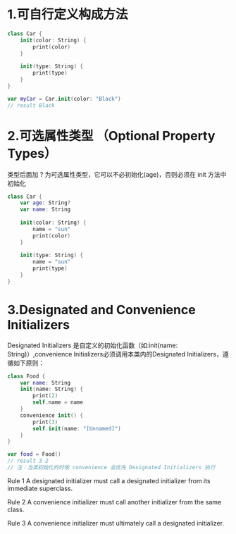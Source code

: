 # 1.可自行定义构成方法
```swift
class Car {
    init(color: String) {
        print(color)
    }
    
    init(type: String) {
        print(type)
    }
}

var myCar = Car.init(color: "Black")
// result Black
```

# 2.可选属性类型 （Optional Property Types）
类型后面加 ? 为可选属性类型，它可以不必初始化(age)，否则必须在 init 方法中初始化
```swift
class Car {
    var age: String?
    var name: String
    
    init(color: String) {
        name = "sun"
        print(color)
    }
    
    init(type: String) {
        name = "sun"
        print(type)
    }
}
```
# 3.Designated and Convenience Initializers
Designated Initializers 是自定义的初始化函数（如:init(name: String)）,convenience Initializers必须调用本类内的Designated Initializers，遵循如下原则：
```swift
class Food {
    var name: String
    init(name: String) {
        print(2)
        self.name = name
    }
    convenience init() {
        print(3)
        self.init(name: "[Unnamed]")
    }
}

var food = Food() 
// result 3 2 
// 注：当类初始化的时候 convenience 会优先 Designated Initializers 执行
```
Rule 1
A designated initializer must call a designated initializer from its immediate superclass.

Rule 2
A convenience initializer must call another initializer from the same class.

Rule 3
A convenience initializer must ultimately call a designated initializer.
